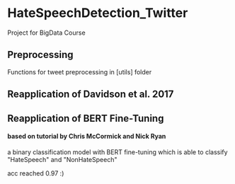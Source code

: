 # HateSpeechDetection_Twitter
Project for BigData Course


## Preprocessing
Functions for tweet preprocessing in [utils] folder

## Reapplication of Davidson et al. 2017



## Reapplication of BERT Fine-Tuning 
#### based on tutorial by Chris McCormick and Nick Ryan

a binary classification model with BERT fine-tuning which is able to classify "HateSpeech" and "NonHateSpeech"

acc reached 0.97 :)
